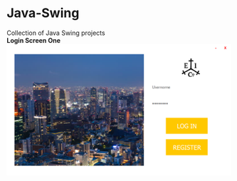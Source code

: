 # Java-Swing
Collection of Java Swing projects<br>
**Login Screen One**
![Login screen one](loginOne.png)
